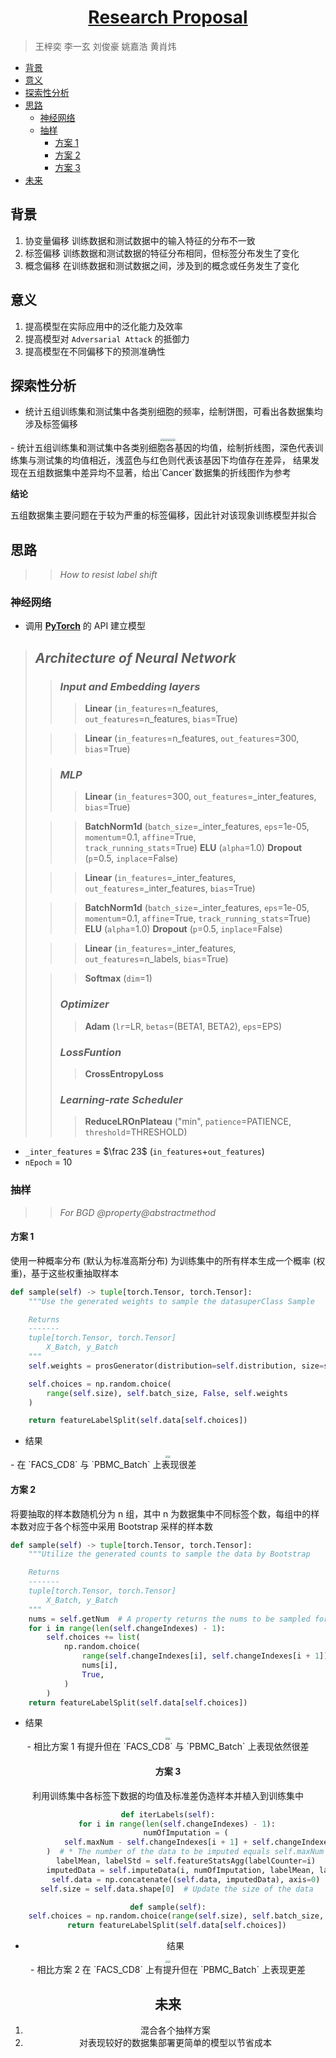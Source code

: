 <div align="center">
 <h1><a href="https://github.com/metaboulie/fedorAop">Research Proposal</a></h1>
</div>

> 王梓奕 李一玄 刘俊豪 姚嘉浩 黄肖炜

- [背景](#背景)
- [意义](#意义)
- [探索性分析](#探索性分析)
- [思路](#思路)
  - [神经网络](#神经网络)
  - [抽样](#抽样)
    - [方案 1](#方案-1)
    - [方案 2](#方案-2)
    - [方案 3](#方案-3)
- [未来](#未来)

## 背景

1. 协变量偏移
   训练数据和测试数据中的输入特征的分布不一致
2. 标签偏移
   训练数据和测试数据的特征分布相同，但标签分布发生了变化
3. 概念偏移
   在训练数据和测试数据之间，涉及到的概念或任务发生了变化

## 意义

1. 提高模型在实际应用中的泛化能力及效率
2. 提高模型对 `Adversarial Attack` 的抵御力
3. 提高模型在不同偏移下的预测准确性

## 探索性分析

- 统计五组训练集和测试集中各类别细胞的频率，绘制饼图，可看出各数据集均涉及标签偏移
<div align="center">
<img src="../images/labelProportions/Cancer.png" style="zoom:25%;"><img src="../images/labelProportions/FACS_CD8.png" style="zoom:25%;"><img src="../images/labelProportions/PBMC_Batch.png" style="zoom:25%;"><img src="../images/labelProportions/PBMC_COVID.png" style="zoom:25%;"><img src="../images/labelProportions/cSCC.png" style="zoom:25%;"><img src="../images/newplot.png" style="zoom:25%;">
</div>
- 统计五组训练集和测试集中各类别细胞各基因的均值，绘制折线图，深色代表训练集与测试集的均值相近，浅蓝色与红色则代表该基因下均值存在差异， 结果发现在五组数据集中差异均不显著，给出`Cancer`数据集的折线图作为参考

**结论**

五组数据集主要问题在于较为严重的标签偏移，因此针对该现象训练模型并拟合

## 思路

> > _How to resist label shift_

### 神经网络

- 调用 [**PyTorch**](https://pytorch.org/docs/stable/nn.html) 的 API 建立模型

> ## _Architecture of Neural Network_
>
> > ### **_Input and Embedding layers_**
> >
> > > **Linear** (`in_features`=n_features, `out_features`=n_features, `bias`=True)
>
> > > **Linear** (`in_features`=n_features, `out_features`=300, `bias`=True)
>
> > ### **_MLP_**
> >
> > > **Linear** (`in_features`=300, `out_features`=\_inter_features, `bias`=True)
>
> > > **BatchNorm1d** (`batch_size`=\_inter_features, `eps`=1e-05, `momentum`=0.1, `affine`=True, `    track_running_stats`=True)
> > > **ELU** (`alpha`=1.0)
> > > **Dropout** (`p`=0.5, `inplace`=False)
>
> > > **Linear** (`in_features`=\_inter_features, `out_features`=\_inter_features, `bias`=True)
>
> > > **BatchNorm1d** (`batch_size`=\_inter_features, `eps`=1e-05, `momentum`=0.1, `affine`=True, `track_running_stats`=True)
> > > **ELU** (`alpha`=1.0)
> > > **Dropout** (`p`=0.5, `inplace`=False)
>
> > > **Linear** (`in_features`=\_inter_features, `out_features`=n_labels, `bias`=True)
>
> > > **Softmax** (`dim`=1)
> >
> > ### **_Optimizer_**
> >
> > > **Adam** (`lr`=LR, `betas`=(BETA1, BETA2), `eps`=EPS)
> >
> > ### **_LossFuntion_**
> >
> > > **CrossEntropyLoss**
> >
> > ### **_Learning-rate Scheduler_**
> >
> > > **ReduceLROnPlateau** ("min", `patience`=PATIENCE, `threshold`=THRESHOLD)

- `_inter_features` = $\frac 23$ (`in_features`+`out_features`)
- `nEpoch` = 10

### 抽样

> > _For BGD_ _@property@abstractmethod_

#### 方案 1

使用一种概率分布 (默认为标准高斯分布) 为训练集中的所有样本生成一个概率 (权重)，基于这些权重抽取样本

```python
def sample(self) -> tuple[torch.Tensor, torch.Tensor]:
    """Use the generated weights to sample the datasuperClass Sample

    Returns
    -------
    tuple[torch.Tensor, torch.Tensor]
        X_Batch, y_Batch
    """
    self.weights = prosGenerator(distribution=self.distribution, size=self.size)

    self.choices = np.random.choice(
        range(self.size), self.batch_size, False, self.weights
    )

    return featureLabelSplit(self.data[self.choices])

```

- 结果
<div align="center">
<img src="../images/trainMetricsMethod1.png" style="zoom:25%;"><img src="../images/testMetricsMethod1.png" style="zoom:25%;">
</div>
- 在 `FACS_CD8` 与 `PBMC_Batch` 上表现很差

#### 方案 2

将要抽取的样本数随机分为 n 组，其中 n 为数据集中不同标签个数，每组中的样本数对应于各个标签中采用 Bootstrap 采样的样本数

```python
def sample(self) -> tuple[torch.Tensor, torch.Tensor]:
    """Utilize the generated counts to sample the data by Bootstrap

    Returns
    -------
    tuple[torch.Tensor, torch.Tensor]
        X_Batch, y_Batch
    """
    nums = self.getNum  # A property returns the nums to be sampled for each label
    for i in range(len(self.changeIndexes) - 1):
        self.choices += list(
            np.random.choice(
                range(self.changeIndexes[i], self.changeIndexes[i + 1]),
                nums[i],
                True,
            )
        )
    return featureLabelSplit(self.data[self.choices])
```

- 结果
<div align="center">
<img src="../images/trainMetricsMethod2.png" style="zoom:25%;"><img src="../images/testMetricsMethod2.png" style="zoom:25%;">
<div>
- 相比方案 1 有提升但在 `FACS_CD8` 与 `PBMC_Batch` 上表现依然很差

#### 方案 3

利用训练集中各标签下数据的均值及标准差伪造样本并植入到训练集中

```python
def iterLabels(self):
    for i in range(len(self.changeIndexes) - 1):
        numOfImputation = (
            self.maxNum - self.changeIndexes[i + 1] + self.changeIndexes[i]
        )  # * The number of the data to be imputed equals self.maxNum minus the count of observations of this label
        labelMean, labelStd = self.featureStatsAgg(labelCounter=i)
        imputedData = self.imputeData(i, numOfImputation, labelMean, labelStd)
        self.data = np.concatenate((self.data, imputedData), axis=0)
    self.size = self.data.shape[0]  # Update the size of the data

def sample(self):
    self.choices = np.random.choice(range(self.size), self.batch_size, True)
    return featureLabelSplit(self.data[self.choices])
```

- 结果
<div align="center">
<img src="../images/trainMetricsMethod3.png" style="zoom:25%;"><img src="../images/testMetricsMethod3.png" style="zoom:25%;">
</div>
- 相比方案 2 在 `FACS_CD8` 上有提升但在 `PBMC_Batch` 上表现更差

## 未来

1. 混合各个抽样方案
2. 对表现较好的数据集部署更简单的模型以节省成本
